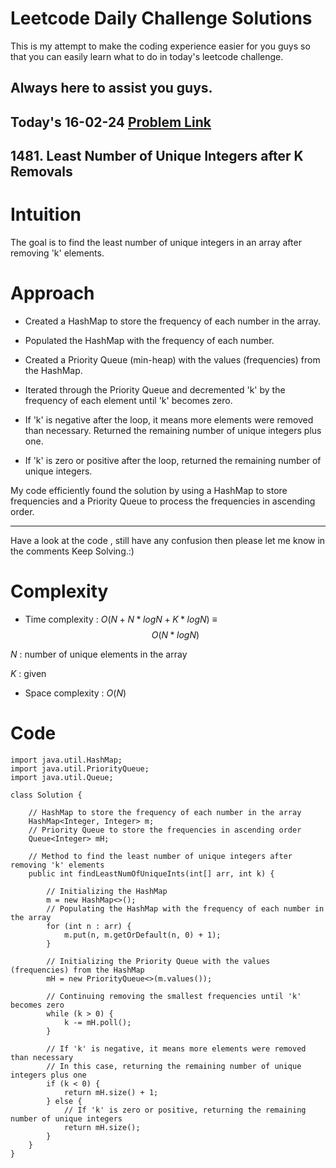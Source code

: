 # Leetcode Daily Challenge Solutions

This is my attempt to make the coding experience easier for you guys so that you can easily learn what to do in today's leetcode challenge.

## Always here to assist you guys.

## Today's 16-02-24 [Problem Link](https://leetcode.com/problems/least-number-of-unique-integers-after-k-removals/description/?envType=daily-question&envId=2024-02-16)
## 1481. Least Number of Unique Integers after K Removals

# Intuition
<!-- Describe your first thoughts on how to solve this problem. -->
The goal is to find the least number of unique integers in an array after removing 'k' elements.

# Approach
<!-- Describe your approach to solving the problem. -->

- Created a HashMap to store the frequency of each number in the array.

- Populated the HashMap with the frequency of each number.

- Created a Priority Queue (min-heap) with the values (frequencies) from the HashMap.

- Iterated through the Priority Queue and decremented 'k' by the frequency of each element until 'k' becomes zero.

- If 'k' is negative after the loop, it means more elements were removed than necessary. Returned the remaining number of unique integers plus one.

- If 'k' is zero or positive after the loop, returned the remaining number of unique integers.

My code efficiently found the solution by using a HashMap to store frequencies and a Priority Queue to process the frequencies in ascending order.

---
Have a look at the code , still have any confusion then please let me know in the comments
Keep Solving.:)

# Complexity
- Time complexity : $O(N + N*log N + K*log N)$ ${\equiv}$ $$O( N *log N )$$
<!-- Add your time complexity here, e.g. $$O(n)$$ -->
$N$ : number of unique elements in the array

$K$ : given
- Space complexity : $O(N)$
<!-- Add your space complexity here, e.g. $$O(n)$$ -->

# Code
```
import java.util.HashMap;
import java.util.PriorityQueue;
import java.util.Queue;

class Solution {

    // HashMap to store the frequency of each number in the array
    HashMap<Integer, Integer> m;
    // Priority Queue to store the frequencies in ascending order
    Queue<Integer> mH;

    // Method to find the least number of unique integers after removing 'k' elements
    public int findLeastNumOfUniqueInts(int[] arr, int k) {
        
        // Initializing the HashMap
        m = new HashMap<>();
        // Populating the HashMap with the frequency of each number in the array
        for (int n : arr) {
            m.put(n, m.getOrDefault(n, 0) + 1);
        }

        // Initializing the Priority Queue with the values (frequencies) from the HashMap
        mH = new PriorityQueue<>(m.values());

        // Continuing removing the smallest frequencies until 'k' becomes zero
        while (k > 0) {
            k -= mH.poll();
        }

        // If 'k' is negative, it means more elements were removed than necessary
        // In this case, returning the remaining number of unique integers plus one
        if (k < 0) {
            return mH.size() + 1;
        } else {
            // If 'k' is zero or positive, returning the remaining number of unique integers
            return mH.size();
        }
    }
}

```